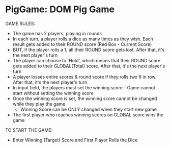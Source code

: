 # PigGame: DOM Pig Game


GAME RULES:

- The game has 2 players, playing in rounds
- In each turn, a player rolls a dice as many times as they wish. Each result gets added to their ROUND score (Red Box - Current Score)
- BUT, if the player rolls a 1, all their ROUND score gets lost. After that, it's the next player's turn
- The player can choose to 'Hold', which means that their ROUND score gets added to their GLOBAL(Total) score. After that, it's the next player's turn
- A player losses entire scores & round score if they rolls two 6 in row. After that, it's the next player's turn
- In input field, the players must set the winning score - Game cannot start without setting the winning score
- Once the winning score is set, the winning score cannot be changed while they play the game 
  * Winning Score can be ONLY changed when they start new game 
- The first player who reaches winning scores on GLOBAL score wins the game


TO START THE GAME:

- Enter Winning (Target) Score and First Player Rolls the Dice
